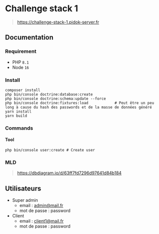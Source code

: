 # Challenge stack 1
> https://challenge-stack-1.pidok-server.fr
## Documentation
### Requirement
* PHP ``8.1``
* Node ``16``
### Install
```shell
composer install
php bin/console doctrine:database:create
php bin/console doctrine:schema:update --force
php bin/console doctrine:fixtures:load            # Peut être un peu long à cause du hash des passwords et de la masse de données généré
yarn install
yarn build
```
### Commands
#### Tool
```shell
php bin/console user:create # Create user
```
### MLD
> https://dbdiagram.io/d/63ff7fd7296d97641d84b184

## Utilisateurs
- Super admin
    - email : admin@mail.fr
    - mot de passe : password
- Client
    - email : client1@mail.fr
    - mot de passe : password